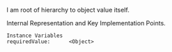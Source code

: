 I am root of hierarchy to object value itself.
 
Internal Representation and Key Implementation Points.

    Instance Variables
	requiredValue:		<Object>
